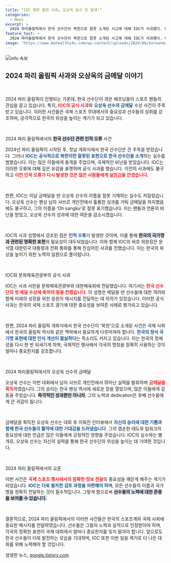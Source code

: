 ```yaml
---
title: “IOC 북한 발언 사과… 오상욱 실수 또 발생!”
categories:
  - News
excerpt: >
  2024 파리올림픽에서 한국 선수단이 북한으로 잘못 소개된 사고에 대해 IOC가 사과했다. 하지만 금메달을 딴 오상욱 선수 이름을 잘못 표기하며 또 한번의 논란을 일으켰다. 클릭하고 이 소식을 자세히 알아보세요!
feature_text: >
  2024 파리올림픽에서 한국 선수단이 북한으로 잘못 소개된 사고에 대해 IOC가 사과했다. 하지만 금메달을 딴 오상욱 선수 이름을 잘못 표기하며 또 한번의 논란을 일으켰다. 클릭하고 이 소식을 자세히 알아보세요!
image: 'https://www.behealthy4u.com/wp-content/uploads/2024/06/koreanews.jpg'
---
```


<p><img src="https://www.behealthy4u.com/wp-content/uploads/2024/06/koreanews.jpg" alt="info 속보" /></p>

<h2 data-ke-size="size26">2024 파리 올림픽 사과와 오상욱의 금메달 이야기</h2>

<p data-ke-size="size16">&nbsp;</p>

<p>2024 파리 올림픽이 진행되는 가운데, 한국 선수단이 겪은 해프닝들이 스포츠 팬들의 관심을 끌고 있습니다. 특히, <b><span style="color: #ee2323;">IOC의 공식 사과</span></b>와 <b><span style="color: #1a5490;">오상욱 선수의 금메달</span></b> 수상 사건이 주목받고 있습니다. 이러한 사건들은 국제 스포츠 무대에서의 중요성과 선수들의 성취를 강조하며, 궁극적으로 한국의 위상을 높이는 계기가 되고 있습니다. </p>

<p data-ke-size="size16">&nbsp;</p>

<p>2024 파리 올림픽에서의 <b><span style="background-color: #21538527;">한국 선수단 관련 인적 오류</span></b> 사건</p>

<p>2024년 파리 올림픽이 시작된 후, 첫날 개회식에서 한국 선수단은 큰 주목을 받았습니다. 그러나 <b><span style="color: #1a5490;">IOC는 공식적으로 북한이란 잘못된 표현으로 한국 선수단을 소개</span></b>하는 실수를 범했습니다. 이는 많은 이들에게 충격을 주었으며, 국제적인 비난을 받았습니다. IOC는 이러한 오류에 대해 깊은 유감을 표명하며 공식 사과를 했습니다. 이전의 사과에도 불구하고 <b><span style="color: #ee2323;">이런 인적 오류가 다시 발생한 것은 많은 사람들에게 실망감을 안겼습니다.</span></b></p>

<p data-ke-size="size16">&nbsp;</p>

<p>한편, IOC는 이날 금메달을 딴 오상욱 선수의 이름을 잘못 기재하는 실수도 저질렀습니다. 오상욱 선수는 펜싱 남자 사브르 개인전에서 훌륭한 성과를 거둬 금메달을 차지했음에도 불구하고, 그의 이름을 ‘Oh sangku’로 잘못 표기했습니다. 이는 팬들과 언론의 비난을 받았고, 오상욱 선수의 성과에 대한 여운을 감소시켰습니다.</p>

<p data-ke-size="size16">&nbsp;</p>

<p>IOC의 사과 성명에서 강조된 점은 <b><span style="color: #1a5490;">인적 오류</span></b>가 발생한 것이며, 이를 통해 <b><span style="background-color: #21538527;">한국의 국가명과 관련된 명확한 표현</span></b>의 필요성이 대두되었습니다. 이와 함께 IOC의 바흐 위원장은 윤석열 대한민국 대통령과 전화 통화를 통해 진심어린 사과를 전했습니다. 이는 한국의 위상을 높이기 위한 노력의 일환으로 풀이됩니다.</p>

<p data-ke-size="size16">&nbsp;</p>

<p>IOC와 문화체육관광부의 공식 사과</p>

<p>IOC는 사과 서한을 문화체육관광부와 대한체육회에 전달했습니다. 여기서는 <b><span style="color: #ee2323;">한국 선수단의 첫 메달 수상에 축하의 말을 전했습니다.</span></b> 이 성명은 메달을 딴 선수들에 대한 격려와 함께 미래의 성장을 위한 응원의 메시지를 전달하는 데 의의가 있었습니다. 이러한 공식 사과는 한국의 국제 스포츠 경기에 대한 중요성을 보여준 사례로 평가되고 있습니다.</p>

<p data-ke-size="size16">&nbsp;</p>

<p>한편, 2024 파리 올림픽 개회식에서 한국 선수단이 '북한'으로 소개된 사건은 국제 사회에서 한국의 올림픽 역사와 같은 맥락에서 중요하게 다루어져야 합니다. <b><span style="color: #1a5490;">한국의 정식 국가명 표현에 대한 인식 개선이 절실하다</span></b>는 목소리도 커지고 있습니다. 이는 한국의 정체성을 다시 한 번 되새기게 하며, 국제적인 행사에서 각국의 명칭을 정확히 사용하는 것이 얼마나 중요한지를 강조합니다.</p>

<p data-ke-size="size16">&nbsp;</p>

<p>2024 파리올림픽에서의 오상욱 선수의 금메달</p>

<p>오상욱 선수는 이번 대회에서 남자 사브르 개인전에서 뛰어난 실력을 발휘하며 <b><span style="color: #ee2323;">금메달을 획득</span></b>하였습니다. 그의 승리는 한국 펜싱 역사에 새로운 장을 열었으며, 많은 이들에게 감동을 주었습니다. <b><span style="background-color: #21538527;">즉각적인 성과뿐만 아니라</span></b>, 그의 노력과 dedication은 후배 선수들에게 큰 귀감이 됩니다.</p>

<p data-ke-size="size16">&nbsp;</p>

<p>금메달을 획득한 오상욱 선수는 대회 후 이뤄진 인터뷰에서 <b><span style="color: #1a5490;">자신의 승리에 대한 기쁨과 함께 한국 선수들의 활약에 대한 기대감을 드러냈습니다</span></b>. 그의 겸손한 태도와 팀워크의 중요성에 대한 언급은 많은 이들에게 긍정적인 영향을 주었습니다. IOC의 실수와는 별개로, 오상욱 선수는 자신의 실력을 통해 한국 선수단의 위상을 높이는 데 기여한 것입니다.</p>

<p data-ke-size="size16">&nbsp;</p>

<p>2024 파리 올림픽에서의 교훈</p>

<p>이번 사건은 <b><span style="color: #ee2323;">국제 스포츠 행사에서의 정확한 정보 전달</span></b>의 중요성을 깨닫게 해주는 계기가 되었습니다. <b><span style="color: #1a5490;">IOC는 더욱 철저한 검토 과정을 마련해야 하며</span></b>, 모든 선수들의 이름과 국가명을 정확히 전달하는 것이 필수적입니다. 그렇게 함으로써 <b><span style="background-color: #21538527;">선수들의 노력에 대한 존중을 보여줄 수 있습니다.</span></b></p>

<p data-ke-size="size16">&nbsp;</p>

<p>결론적으로, 2024 파리 올림픽에서의 이러한 사건들은 한국의 스포츠계와 국제 사회에 중요한 메시지를 전달하였습니다. 선수들은 그들의 노력과 실적으로 인정받아야 하며, 각국의 정확한 표현이 국제 대회에서 얼마나 중요한지를 잊지 말아야 합니다. 앞으로도 한국 선수들이 더욱 발전하는 모습을 기대하며, IOC 또한 이번 일을 계기로 더 나은 대회를 위해 노력해야 할 것입니다.</p>
생생한 뉴스, <a href="https://qoogle.tistory.com" rel="dofollow">qoogle.tistory.com</a>


